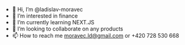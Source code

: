 - 👋 Hi, I’m @ladislav-moravec
- 👀 I’m interested in finance
- 🌱 I’m currently learning NEXT.JS
- 💞️ I’m looking to collaborate on any products
- 📫 How to reach me moravec.ld@gmail.com or +420 728 530 668

<!---
ladislav-moravec/ladislav-moravec is a ✨ special ✨ repository because its `README.md` (this file) appears on your GitHub profile.
You can click the Preview link to take a look at your changes.
--->
